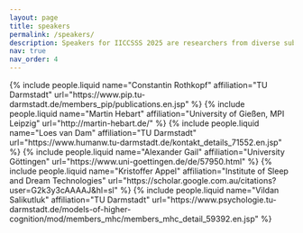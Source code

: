 ```yaml
---
layout: page
title: speakers
permalink: /speakers/
description: Speakers for IICCSSS 2025 are researchers from diverse subfields of computational cognitive science
nav: true
nav_order: 4
---
```


<div class="container">
    <div class="row row-cols-1 row-cols-md-3">
    {% include people.liquid name="Constantin Rothkopf" affiliation="TU Darmstadt" url="https://www.pip.tu-darmstadt.de/members_pip/publications.en.jsp" %}
    {% include people.liquid name="Martin Hebart" affiliation="University of Gießen, MPI Leipzig" url="http://martin-hebart.de/" %}
    {% include people.liquid name="Loes van Dam" affiliation="TU Darmstadt" url="https://www.humanw.tu-darmstadt.de/kontakt_details_71552.en.jsp" %}
    {% include people.liquid name="Alexander Gail" affiliation="University Göttingen" url="https://www.uni-goettingen.de/de/57950.html" %}
    {% include people.liquid name="Kristoffer Appel" affiliation="Institute of Sleep and Dream Technologies" url="https://scholar.google.com.au/citations?user=G2k3y3cAAAAJ&hl=sl" %}
    {% include people.liquid name="Vildan Salikutluk" affiliation="TU Darmstadt" url="https://www.psychologie.tu-darmstadt.de/models-of-higher-cognition/mod/members_mhc/members_mhc_detail_59392.en.jsp" %}
    </div>
</div>